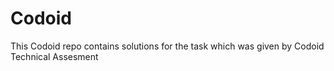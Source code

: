 # Codoid
This Codoid repo contains solutions for the task which was given by Codoid Technical Assesment
